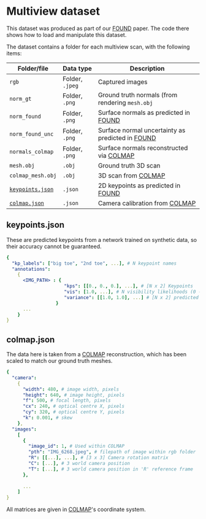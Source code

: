 # Multiview dataset

This dataset was produced as part of our [FOUND](http://ollieboyne.github.io/FOUND) paper. The code there shows how to load and manipulate this dataset.

The dataset contains a folder for each multiview scan, with the following items:

| Folder/file                         | Data type           | Description                                                                                              |
|-------------------------------------|---------------------|----------------------------------------------------------------------------------------------------------|
| `rgb`                               | Folder, `.jpeg`     | Captured images                                                                                          |
| `norm_gt`                           | Folder, `.png` | Ground truth normals (from rendering `mesh.obj`                                                          |
| `norm_found`                        | Folder, `.png` | Surface normals as predicted in [FOUND](http://ollieboyne.github.io/FOUND)                               |
| `norm_found_unc`                    | Folder, `.png`| Surface normal uncertainty as predicted in [FOUND](http://ollieboyne.github.io/FOUND)                    |
| `normals_colmap`                    | Folder, `.png` | Surface normals reconstructed via [COLMAP](https://colmap.github.io)                                     |
| `mesh.obj`                          | `.obj` | Ground truth 3D scan                                                                                     |
| `colmap_mesh.obj`                   | `.obj` | 3D scan from [COLMAP](https://colmap.github.io)                                                          |
| [`keypoints.json`](#keypoints.json) | `.json` | 2D keypoints as predicted in [FOUND](http://ollieboyne.github.io/FOUND) |
| [`colmap.json`](#colmap.json)       | `.json` | Camera calibration from [COLMAP](https://colmap.github.io)                                               |

## keypoints.json

These are predicted keypoints from a network trained on synthetic data, so their accuracy cannot be guaranteed.

```yaml
{
  "kp_labels": ["big toe", "2nd toe", ...], # N keypoint names
  "annotations":
    {
      <IMG_PATH> : {
                     "kps": [[0., 0., 0.], ...], # [N x 2] Keypoints
                     "vis": [1.0, ...], # N visibility likelihoods (0 - 1)
                     "variance": [[1.0, 1.0], ...] # [N x 2] predicted variance of keypoint positions
                  }
      ...
    }
}
```

## colmap.json

The data here is taken from a [COLMAP](https://colmap.github.io) reconstruction, which has been scaled to match our ground truth meshes.

```yaml
{
  "camera":
    {
      "width": 480, # image width, pixels
      "height": 640, # image height, pixels
      "f": 500, # focal length, pixels
      "cx": 240, # optical centre X, pixels
      "cy": 320, # optical centre Y, pixels
      "k": 0.001, # skew
    },
  "images":
    [
      {
        "image_id": 1, # Used within COLMAP
        "pth": "IMG_6268.jpeg", # filepath of image within rgb folder
        "R": [[...], ...], # [3 x 3] Camera rotation matrix
        "C": [...], # 3 world camera position
        "T": [...], # 3 world camera position in 'R' reference frame
      },
        
      ...
    ]
}
```

All matrices are given in [COLMAP](https://colmap.github.io)'s coordinate system.